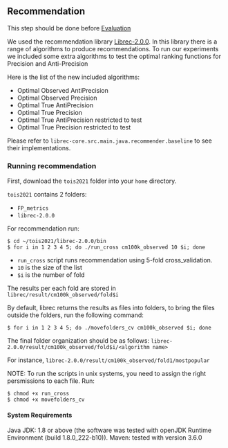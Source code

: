 ## Recommendation
This step should be done before [Evaluation](https://github.com/elikary/tois2021/tree/main/FP_metrics)

We used the recommendation library [Librec-2.0.0](https://www.librec.net/). In this library there is a range of algorithms to produce recommendations.
To run our experiments we included some extra algorithms to test the optimal ranking functions for Precision and Anti-Precision

Here is the list of the new included algorithms:

- Optimal Observed AntiPrecision
- Optimal Observed Precision
- Optimal True AntiPrecision
- Optimal True Precision
- Optimal True AntiPrecision restricted to test
- Optimal True Precision restricted to test

Please refer to `librec-core.src.main.java.recommender.baseline` to see their implementations.

### Running recommendation
First, download the `tois2021` folder into your `home` directory.

`tois2021` contains 2 folders:
- `FP_metrics`
- `librec-2.0.0`

For recommendation run:

    $ cd ~/tois2021/librec-2.0.0/bin
    $ for i in 1 2 3 4 5; do ./run_cross cm100k_observed 10 $i; done

+ `run_cross` script runs recommendation using 5-fold cross_validation.
+ `10` is the size of the list 
+ `$i` is the number of fold

The results per each fold are stored in `librec/result/cm100k_observed/fold$i` 

By default, librec returns the results as files into folders, to bring the files outside the folders, run the following command:

    $ for i in 1 2 3 4 5; do ./movefolders_cv cm100k_observed $i; done

The final folder organization should be as follows:
 `librec-2.0.0/result/cm100k_observed/fold$i/<algorithm name>`
 
 For instance, `librec-2.0.0/result/cm100k_observed/fold1/mostpopular`
 
 NOTE: To run the scripts in unix systems, you need to assign the right persmissions to each file. Run:

    $ chmod +x run_cross
    $ chmod +x movefolders_cv
 
 #### System Requirements
 Java JDK: 1.8 or above (the software was tested with openJDK Runtime Environment (build 1.8.0_222-b10)).
 Maven: tested with version 3.6.0